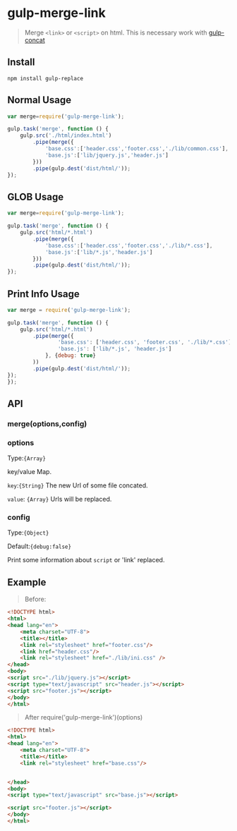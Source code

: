 # gulp-merge-link 
> Merge `<link>` or `<script>` on html.
> This is necessary work with [gulp-concat](https://www.npmjs.com/package/gulp-concat)

## Install

```
npm install gulp-replace
```

## Normal Usage
```javascript
var merge=require('gulp-merge-link');

gulp.task('merge', function () {
    gulp.src('./html/index.html')
        .pipe(merge({
            'base.css':['header.css','footer.css','./lib/common.css'],
            'base.js':['lib/jquery.js','header.js']
        }))
        .pipe(gulp.dest('dist/html/'));
});
```
## GLOB Usage
```javascript
var merge=require('gulp-merge-link');

gulp.task('merge', function () {
    gulp.src('html/*.html')
        .pipe(merge({
            'base.css':['header.css','footer.css','./lib/*.css'],
            'base.js':['lib/*.js','header.js']
        }))
        .pipe(gulp.dest('dist/html/'));
});
```
## Print Info Usage
```javascript
var merge = require('gulp-merge-link');

gulp.task('merge', function () {
    gulp.src('html/*.html')
        .pipe(merge({
                'base.css': ['header.css', 'footer.css', './lib/*.css'],
                'base.js': ['lib/*.js', 'header.js']
            }, {debug: true}
        ))
        .pipe(gulp.dest('dist/html/'));
});
});
```

## API

### merge(options,config)

### options

Type:`{Array}`

key/value Map.

`key`:`{String}`
The new Url of some file concated.

`value`: `{Array}`
Urls will be replaced.

### config
Type:`{Object}`

Default:`{debug:false}`

Print some information about `script` or 'link' replaced.

## Example

>Before:

```html
<!DOCTYPE html>
<html>
<head lang="en">
    <meta charset="UTF-8">
    <title></title>
    <link rel="stylesheet" href="footer.css"/>
    <link href="header.css"/>
    <link rel="stylesheet" href="./lib/ini.css" />
</head>
<body>
<script src="./lib/jquery.js"></script>
<script type="text/javascript" src="header.js"></script>
<script src="footer.js"></script>
</body>
</html>
```

>After  require('gulp-merge-link')(options)

```html
<!DOCTYPE html>
<html>
<head lang="en">
    <meta charset="UTF-8">
    <title></title>
    <link rel="stylesheet" href="base.css"/>


</head>
<body>
<script type="text/javascript" src="base.js"></script>

<script src="footer.js"></script>
</body>
</html>
```


